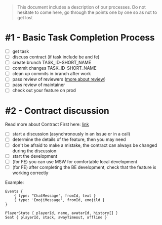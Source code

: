 > This document includes a description of our processes. Do not hesitate to come here, go through the points one by one so as not to get lost

# #1 - Basic Task Completion Process

- [ ] get task
- [ ] discuss contract (if task include be and fe)
- [ ] create brunch TASK_ID-SHORT_NAME
- [ ] commit changes TASK_ID-SHORT_NAME
- [ ] clean up commits in branch after work
- [ ] pass review of reviewers ([more about review](../README.md#code-review))
- [ ] pass review of maintainer
- [ ] check out your feature on prod

# #2 - Contract discussion

Read more about Contract First here: [link](../README.md#contract-first)

- [ ] start a discussion (asynchronously in an Issue or in a call)
- [ ] determine the details of the feature, then you may need
- [ ] don't be afraid to make a mistake, the contract can always be changed during the discussion
- [ ] start the development
- [ ] (for FE) you can use MSW for comfortable local development
- [ ] (for FE) after completing the BE development, check that the feature is working correctly

Example:

```
Events {
	{ type: "ChatMessage', fromId, text }
	{ type: 'EmojiMessage', fromId, emojild }
}

PlayerState { playerId, name, avatarId, history[] }
Seat { playerId, stack, awayTimeout, offline }
```
